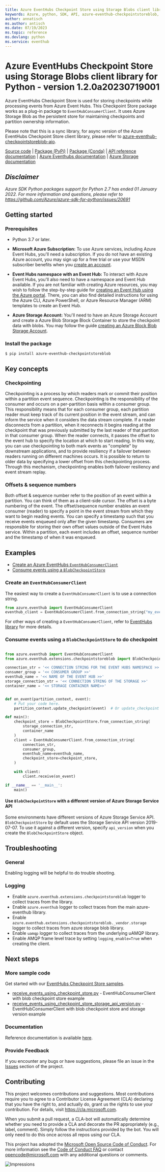 ```yaml
---
title: Azure EventHubs Checkpoint Store using Storage Blobs client library for Python
keywords: Azure, python, SDK, API, azure-eventhub-checkpointstoreblob, eventhub
author: annatisch
ms.author: antisch
ms.date: 07/19/2023
ms.topic: reference
ms.devlang: python
ms.service: eventhub
---
```

# Azure EventHubs Checkpoint Store using Storage Blobs client library for Python - version 1.2.0a20230719001 


Azure EventHubs Checkpoint Store is used for storing checkpoints while processing events from Azure Event Hubs.
This Checkpoint Store package works as a plug-in package to `EventHubConsumerClient`. It uses Azure Storage Blob as the persistent store for maintaining checkpoints and partition ownership information.

Please note that this is a sync library, for async version of the Azure EventHubs Checkpoint Store client library, please refer to [azure-eventhub-checkpointstoreblob-aio](https://github.com/Azure/azure-sdk-for-python/blob/main/sdk/eventhub/azure-eventhub-checkpointstoreblob-aio).

[Source code](https://github.com/Azure/azure-sdk-for-python/blob/main/sdk/eventhub/azure-eventhub-checkpointstoreblob/)
| [Package (PyPi)](https://pypi.org/project/azure-eventhub-checkpointstoreblob)
| [Package (Conda)](https://anaconda.org/microsoft/azure-eventhub/)
| [API reference documentation](https://azuresdkdocs.blob.core.windows.net/$web/python/azure-eventhub/latest/azure.eventhub.html#azure.eventhub.CheckpointStore)
| [Azure Eventhubs documentation](/azure/event-hubs/)
| [Azure Storage documentation](/azure/storage/)

## _Disclaimer_

_Azure SDK Python packages support for Python 2.7 has ended 01 January 2022. For more information and questions, please refer to https://github.com/Azure/azure-sdk-for-python/issues/20691_

## Getting started

### Prerequisites

- Python 3.7 or later.
- **Microsoft Azure Subscription:**  To use Azure services, including Azure Event Hubs, you'll need a subscription. If you do not have an existing Azure account, you may sign up for a free trial or use your MSDN subscriber benefits when you [create an account](https://azure.microsoft.com/).

- **Event Hubs namespace with an Event Hub:** To interact with Azure Event Hubs, you'll also need to have a namespace and Event Hub  available.  If you are not familiar with creating Azure resources, you may wish to follow the step-by-step guide for [creating an Event Hub using the Azure portal](/azure/event-hubs/event-hubs-create).  There, you can also find detailed instructions for using the Azure CLI, Azure PowerShell, or Azure Resource Manager (ARM) templates to create an Event Hub.

- **Azure Storage Account:** You'll need to have an Azure Storage Account and create a Azure Blob Storage Block Container to store the checkpoint data with blobs. You may follow the guide [creating an Azure Block Blob Storage Account](/azure/storage/blobs/storage-blob-create-account-block-blob).

### Install the package

```
$ pip install azure-eventhub-checkpointstoreblob
```

## Key concepts

### Checkpointing

Checkpointing is a process by which readers mark or commit their position within a partition event sequence.
Checkpointing is the responsibility of the consumer and occurs on a per-partition basis within a consumer group.
This responsibility means that for each consumer group, each partition reader must keep track of its current position
in the event stream, and can inform the service when it considers the data stream complete. If a reader disconnects from
a partition, when it reconnects it begins reading at the checkpoint that was previously submitted by the last reader of
that partition in that consumer group. When the reader connects, it passes the offset to the event hub to specify the
location at which to start reading. In this way, you can use checkpointing to both mark events as "complete" by
downstream applications, and to provide resiliency if a failover between readers running on different machines occurs.
It is possible to return to older data by specifying a lower offset from this checkpointing process. Through this
mechanism, checkpointing enables both failover resiliency and event stream replay.

### Offsets & sequence numbers
Both offset & sequence number refer to the position of an event within a partition. You can think of them as a
client-side cursor. The offset is a byte numbering of the event. The offset/sequence number enables an event consumer
(reader) to specify a point in the event stream from which they want to begin reading events. You can specify a
timestamp such that you receive events enqueued only after the given timestamp. Consumers are responsible for
storing their own offset values outside of the Event Hubs service. Within a partition, each event includes an offset,
sequence number and the timestamp of when it was enqueued.

## Examples
- [Create an Azure EventHubs `EventHubConsumerClient`](#create-an-eventhubconsumerclient)
- [Consume events using a `BlobCheckpointStore`](#consume-events-using-a-blobcheckpointstore-to-do-checkpoint)

### Create an `EventHubConsumerClient`
The easiest way to create a `EventHubConsumerClient` is to use a connection string.
```python
from azure.eventhub import EventHubConsumerClient
eventhub_client = EventHubConsumerClient.from_connection_string("my_eventhub_namespace_connection_string", "my_consumer_group", eventhub_name="my_eventhub")
```
For other ways of creating a `EventHubConsumerClient`, refer to [EventHubs library](https://github.com/Azure/azure-sdk-for-python/blob/main/sdk/eventhub/azure-eventhub) for more details.

### Consume events using a `BlobCheckpointStore` to do checkpoint
```python

from azure.eventhub import EventHubConsumerClient
from azure.eventhub.extensions.checkpointstoreblob import BlobCheckpointStore

connection_str = '<< CONNECTION STRING FOR THE EVENT HUBS NAMESPACE >>'
consumer_group = '<< CONSUMER GROUP >>'
eventhub_name = '<< NAME OF THE EVENT HUB >>'
storage_connection_str = '<< CONNECTION STRING OF THE STORAGE >>'
container_name = '<< STORAGE CONTAINER NAME>>'


def on_event(partition_context, event):
    # Put your code here.
    partition_context.update_checkpoint(event)  # Or update_checkpoint every N events for better performance.

def main():
    checkpoint_store = BlobCheckpointStore.from_connection_string(
        storage_connection_str,
        container_name
    )
    client = EventHubConsumerClient.from_connection_string(
        connection_str,
        consumer_group,
        eventhub_name=eventhub_name,
        checkpoint_store=checkpoint_store,
    )

    with client:
        client.receive(on_event)

if __name__ == '__main__':
    main()
```

#### Use `BlobCheckpointStore` with a different version of Azure Storage Service API
Some environments have different versions of Azure Storage Service API.
`BlobCheckpointStore` by default uses the Storage Service API version 2019-07-07. To use it against a different
version, specify `api_version` when you create the `BlobCheckpointStore` object.


## Troubleshooting

### General
Enabling logging will be helpful to do trouble shooting.

### Logging

- Enable `azure.eventhub.extensions.checkpointstoreblob` logger to collect traces from the library.
- Enable `azure.eventhub` logger to collect traces from the main azure-eventhub library.
- Enable `azure.eventhub.extensions.checkpointstoreblob._vendor.storage` logger to collect traces from azure storage blob library.
- Enable `uamqp` logger to collect traces from the underlying uAMQP library.
- Enable AMQP frame level trace by setting `logging_enable=True` when creating the client.

## Next steps

### More sample code

Get started with our [EventHubs Checkpoint Store samples](https://github.com/Azure/azure-sdk-for-python/blob/main/sdk/eventhub/azure-eventhub-checkpointstoreblob/samples).

- [receive_events_using_checkpoint_store.py](https://github.com/Azure/azure-sdk-for-python/blob/main/sdk/eventhub/azure-eventhub-checkpointstoreblob/samples/receive_events_using_checkpoint_store.py) - EventHubConsumerClient with blob checkpoint store example
- [receive_events_using_checkpoint_store_storage_api_version.py](https://github.com/Azure/azure-sdk-for-python/blob/main/sdk/eventhub/azure-eventhub-checkpointstoreblob/samples/receive_events_using_checkpoint_store_storage_api_version.py) - EventHubConsumerClient with blob checkpoint store and storage version example

### Documentation

Reference documentation is available [here](https://azuresdkdocs.blob.core.windows.net/$web/python/azure-eventhub/latest/azure.eventhub.html#azure.eventhub.CheckpointStore).

### Provide Feedback

If you encounter any bugs or have suggestions, please file an issue in the [Issues](https://github.com/Azure/azure-sdk-for-python/issues) section of the project.

## Contributing

This project welcomes contributions and suggestions.  Most contributions require you to agree to a Contributor License Agreement (CLA) declaring that you have the right to, and actually do, grant us the rights to use your contribution. For details, visit https://cla.microsoft.com.

When you submit a pull request, a CLA-bot will automatically determine whether you need to provide a CLA and decorate the PR appropriately (e.g., label, comment). Simply follow the instructions provided by the bot. You will only need to do this once across all repos using our CLA.

This project has adopted the [Microsoft Open Source Code of Conduct](https://opensource.microsoft.com/codeofconduct/).
For more information see the [Code of Conduct FAQ](https://opensource.microsoft.com/codeofconduct/faq/) or contact [opencode@microsoft.com](mailto:opencode@microsoft.com) with any additional questions or comments.

![Impressions](https://azure-sdk-impressions.azurewebsites.net/api/impressions/azure-sdk-for-python/sdk/eventhub/azure-eventhub-checkpointstoreblob/README.png)

